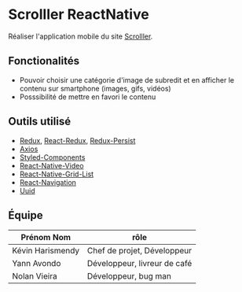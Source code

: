 # Scrolller ReactNative

Réaliser l'application mobile du site [Scrolller](https://scrolller.com/).

## Fonctionalités

- Pouvoir choisir une catégorie d'image de subredit et en afficher le contenu sur smartphone  (images, gifs, vidéos)
- Posssibilité de mettre en favori le contenu

## Outils utilisé
  
- [Redux](https://redux.js.org/), [React-Redux](https://github.com/reduxjs/react-redux), [Redux-Persist](https://github.com/rt2zz/redux-persist#readme)
- [Axios](https://github.com/axios/axios)
- [Styled-Components](https://www.styled-components.com/)
- [React-Native-Video](https://github.com/react-native-community/react-native-video#readme)
- [React-Native-Grid-List](https://github.com/gusgard/react-native-grid-list#readme)
- [React-Navigation](https://github.com/react-navigation/react-navigation#readme)
- [Uuid](https://github.com/kelektiv/node-uuid#readme)

## Équipe

Prénom Nom | rôle
-----------|-----
Kévin Harismendy | Chef de projet, Développeur
Yann Avondo | Développeur, livreur de café
Nolan Vieira | Développeur, bug man